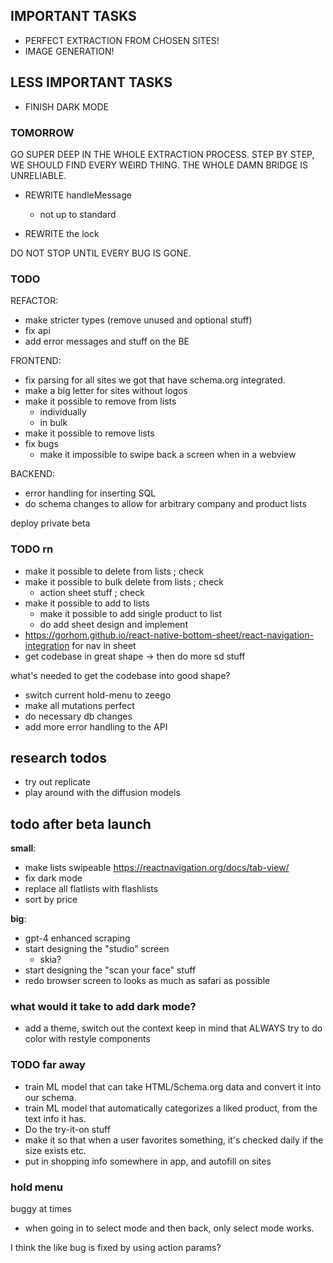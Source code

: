 ## IMPORTANT TASKS

- PERFECT EXTRACTION FROM CHOSEN SITES!
- IMAGE GENERATION!

## LESS IMPORTANT TASKS

- FINISH DARK MODE

### TOMORROW

GO SUPER DEEP IN THE WHOLE EXTRACTION PROCESS. STEP BY STEP, WE SHOULD FIND EVERY WEIRD THING. THE WHOLE DAMN BRIDGE IS UNRELIABLE.

- REWRITE handleMessage

  - not up to standard

- REWRITE the lock

DO NOT STOP UNTIL EVERY BUG IS GONE.

### TODO

REFACTOR:

- make stricter types (remove unused and optional stuff)
- fix api
- add error messages and stuff on the BE

FRONTEND:

- fix parsing for all sites we got that have schema.org integrated.
- make a big letter for sites without logos
- make it possible to remove from lists
  - individually
  - in bulk
- make it possible to remove lists
- fix bugs
  - make it impossible to swipe back a screen when in a webview

BACKEND:

- error handling for inserting SQL
- do schema changes to allow for arbitrary company and product lists

deploy private beta

### TODO rn

- make it possible to delete from lists ; check
- make it possible to bulk delete from lists ; check
  - action sheet stuff ; check
- make it possible to add to lists
  - make it possible to add single product to list
  - do add sheet design and implement
- https://gorhom.github.io/react-native-bottom-sheet/react-navigation-integration for nav in sheet
- get codebase in great shape -> then do more sd stuff

what's needed to get the codebase into good shape?

- switch current hold-menu to zeego
- make all mutations perfect
- do necessary db changes
- add more error handling to the API

## research todos

- try out replicate
- play around with the diffusion models

## todo after beta launch

**small**:

- make lists swipeable
  https://reactnavigation.org/docs/tab-view/
- fix dark mode
- replace all flatlists with flashlists
- sort by price

**big**:

- gpt-4 enhanced scraping
- start designing the "studio" screen
  - skia?
- start designing the "scan your face" stuff
- redo browser screen to looks as much as safari as possible

### what would it take to add dark mode?

- add a theme, switch out the context
  keep in mind that ALWAYS try to do color with restyle components

### TODO far away

- train ML model that can take HTML/Schema.org data and convert it into our schema.
- train ML model that automatically categorizes a liked product, from the text info it has.
- Do the try-it-on stuff
- make it so that when a user favorites something, it's checked daily if the size exists etc.
- put in shopping info somewhere in app, and autofill on sites

### hold menu

buggy at times

- when going in to select mode and then back, only select mode works.

I think the like bug is fixed by using action params?

